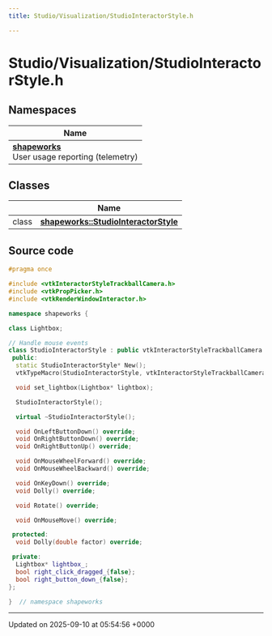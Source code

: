 ```yaml
---
title: Studio/Visualization/StudioInteractorStyle.h

---
```


# Studio/Visualization/StudioInteractorStyle.h



## Namespaces

| Name           |
| -------------- |
| **[shapeworks](../Namespaces/namespaceshapeworks.md)** <br>User usage reporting (telemetry)  |

## Classes

|                | Name           |
| -------------- | -------------- |
| class | **[shapeworks::StudioInteractorStyle](../Classes/classshapeworks_1_1StudioInteractorStyle.md)**  |




## Source code

```cpp
#pragma once

#include <vtkInteractorStyleTrackballCamera.h>
#include <vtkPropPicker.h>
#include <vtkRenderWindowInteractor.h>

namespace shapeworks {

class Lightbox;

// Handle mouse events
class StudioInteractorStyle : public vtkInteractorStyleTrackballCamera {
 public:
  static StudioInteractorStyle* New();
  vtkTypeMacro(StudioInteractorStyle, vtkInteractorStyleTrackballCamera);

  void set_lightbox(Lightbox* lightbox);

  StudioInteractorStyle();

  virtual ~StudioInteractorStyle();

  void OnLeftButtonDown() override;
  void OnRightButtonDown() override;
  void OnRightButtonUp() override;

  void OnMouseWheelForward() override;
  void OnMouseWheelBackward() override;

  void OnKeyDown() override;
  void Dolly() override;

  void Rotate() override;

  void OnMouseMove() override;

 protected:
  void Dolly(double factor) override;

 private:
  Lightbox* lightbox_;
  bool right_click_dragged_{false};
  bool right_button_down_{false};
};

}  // namespace shapeworks
```


-------------------------------

Updated on 2025-09-10 at 05:54:56 +0000
